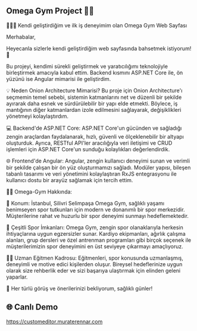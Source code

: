 ## Omega Gym Project 💪🏻

🏋️‍♂️📢 Kendi geliştirdiğim ve ilk iş deneyimim olan Omega Gym Web Sayfası

Merhabalar,

Heyecanla sizlerle kendi geliştirdiğim web sayfasında bahsetmek istiyorum! 🚀

Bu projeyi, kendimi sürekli geliştirmek ve yaratıcılığımı teknolojiyle birleştirmek amacıyla kabul ettim. Backend kısmını ASP.NET Core ile, ön yüzünü ise Angular mimarisi ile geliştirdim.

💡 Neden Onion Architecture Mimarisi? Bu proje için Onion Architecture'ı seçmemin temel sebebi, sistemin katmanlarını net ve düzenli bir şekilde ayırarak daha esnek ve sürdürülebilir bir yapı elde etmekti. Böylece, iş mantığının diğer katmanlardan izole edilmesini sağlayarak, değişiklikleri yönetmeyi kolaylaştırdım.

💻 Backend'de ASP.NET Core: ASP.NET Core'un gücünden ve sağladığı zengin araçlardan faydalanarak, hızlı, güvenli ve ölçeklenebilir bir altyapı oluşturduk. Ayrıca, RESTful API'ler aracılığıyla veri iletişimi ve CRUD işlemleri için ASP.NET Core'un sunduğu kolaylıkları değerlendirdik.

🌐 Frontend'de Angular: Angular, zengin kullanıcı deneyimi sunan ve verimli bir şekilde çalışan bir ön yüz oluşturmamızı sağladı. Modüler yapısı, bileşen tabanlı tasarımı ve veri yönetimini kolaylaştıran RxJS entegrasyonu ile kullanıcı dostu bir arayüz sağlamak için tercih ettim.

🏋️‍♂️ Omega-Gym Hakkında:

📍 Konum: İstanbul, Silivri Selimpaşa Omega Gym, sağlıklı yaşamı benimseyen spor tutkunları için modern ve donanımlı bir spor merkezidir. Müşterilerine rahat ve huzurlu bir spor deneyimi sunmayı hedeflemektedir.

💪 Çeşitli Spor İmkanları: Omega Gym, zengin spor olanaklarıyla herkesin ihtiyaçlarına uygun egzersizler sunar. Kardiyo ekipmanları, ağırlık çalışma alanları, grup dersleri ve özel antrenman programları gibi birçok seçenek ile müşterilerimizin spor deneyimini en üst seviyeye çıkarmayı amaçlıyoruz.

🏋️‍♀️ Uzman Eğitmen Kadrosu: Eğitmenleri, spor konusunda uzmanlaşmış, deneyimli ve motive edici kişilerden oluşur. Bireysel hedeflerinize uygun olarak size rehberlik eder ve sizi başarıya ulaştırmak için elinden geleni yaparlar.

🙌 Her türlü görüş ve önerilerinizi bekliyorum, sağlıklı günler!

## 🌐 Canlı Demo
https://customeditor.muraterennar.com
